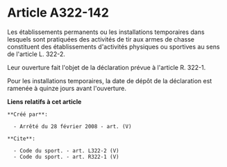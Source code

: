 # Article A322-142

Les établissements permanents ou les installations temporaires dans lesquels sont pratiquées des activités de tir aux armes
de chasse constituent des établissements d'activités physiques ou sportives au sens de l'article L. 322-2. 

Leur ouverture fait l'objet de la déclaration prévue à l'article R. 322-1. 

Pour les installations temporaires, la date de dépôt de la déclaration est ramenée à quinze jours avant l'ouverture.

**Liens relatifs à cet article**

	**Créé par**:

	  - Arrêté du 28 février 2008 - art. (V)

	**Cite**:

	  - Code du sport. - art. L322-2 (V)
	  - Code du sport. - art. R322-1 (V)
